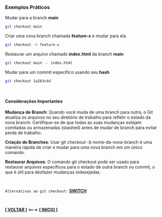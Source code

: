 ### Exemplos Práticos

Mudar para a branch **main**

~~~bash
git checkout main
~~~

Criar uma nova branch chamada **feature-x** e mudar para ela

~~~bash
git checkout -b feature-x
~~~

Restaurar um arquivo chamado **index.html** da branch **main**

~~~bash
git checkout main -- index.html
~~~

Mudar para um commit específico usando seu **hash**

~~~bash
git checkout 1a2b3c4d
~~~

<br>

#### Considerações Importantes

**Mudança de Branch**: Quando você muda de uma branch para outra, o Git atualiza os arquivos no seu diretório de trabalho para refletir o estado da nova branch. Certifique-se de que todas as suas mudanças estejam comitadas ou armazenadas (stashed) antes de mudar de branch para evitar perda de trabalho.

**Criação de Branches**: Usar git checkout -b nome-da-nova-branch é uma maneira rápida de criar e mudar para uma nova branch em um único comando.

**Restaurar Arquivos**: O comando git checkout pode ser usado para restaurar arquivos específicos para o estado de outra branch ou commit, o que é útil para desfazer mudanças indesejadas.

<br>

`Alternativas ao git checkout:` [**SWITCH**](./comandos-alternativos.md)

<br>

[**[ VOLTAR ]**](./checkout.md) <===> [**[ INICIO ]**](#exemplos-práticos)

